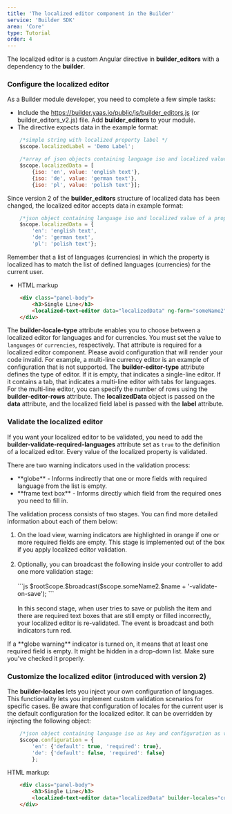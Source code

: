 ```yaml
---
title: 'The localized editor component in the Builder'
service: 'Builder SDK'
area: 'Core'
type: Tutorial
order: 4
---
```


The localized editor is a custom Angular directive in **builder_editors** with a dependency to the **builder**.

### Configure the localized editor

As a Builder module developer, you need to complete a few simple tasks:

* Include the https://builder.yaas.io/public/js/builder_editors.js (or builder_editors_v2.js) file. Add **builder_editors** to your module.
* The directive expects data in the example format:
```js
    /*simple string with localized property label */
    $scope.localizedLabel = 'Demo Label';

    /*array of json objects containing language iso and localized value of property*/
    $scope.localizedData = [
        {iso: 'en', value: 'english text'},
        {iso: 'de', value: 'german text'},
        {iso: 'pl', value: 'polish text'}];
```
Since version 2 of the **builder_editors** structure of localized data has been changed, the localized editor accepts data in example format:
```js
    /*json object containing language iso and localized value of a property*/
    $scope.localizedData = {
        'en': 'english text',
        'de': 'german text',
        'pl': 'polish text'};
```
Remember that a list of languages (currencies) in which the property is localized has to match the list of defined languages (currencies) for the current user.
* HTML markup
```html
    <div class="panel-body">
        <h3>Single Line</h3>
        <localized-text-editor data="localizedData" ng-form="someName2" builder-locale-type="currencies"></localized-text-editor>
    </div>
```
The <b>builder-locale-type</b> attribute enables you to choose between a localized editor for languages and for currencies. You must set the value to `languages` or `currencies`, respectively. That attribute is required for a localized editor component. Please avoid configuration that will render your code invalid. For example, a multi-line currency editor is an example of configuration that is not supported.
The <b>builder-editor-type</b> attribute defines the type of editor. If it is empty, that indicates a single-line editor. If it contains a tab, that indicates a multi-line editor with tabs for languages. For the multi-line editor, you can specify the number of rows using the <b>builder-editor-rows</b> attribute. The <b>localizedData</b> object is passed on the <b>data</b> attribute, and the localized field label is passed with the <b>label</b> attribute.

### Validate the localized editor

If you want your localized editor to be validated, you need to add the <b>builder-validate-required-languages</b> attribute set as `true` to the definition of a localized editor. Every value of the localized property is validated.

There are two warning indicators used in the validation process:

<ul>
<li> **globe** - Informs indirectly that one or more fields with required language from the list is empty.</li>
<li> **frame text box** - Informs directly which field from the required ones you need to fill in.</li>
</ul>
The validation process consists of two stages. You can find more detailed information about each of them below:

<ol>
<li> On the load view, warning indicators are highlighted in orange if one or more required fields are empty. This stage is implemented out of the box if you apply localized editor validation.</li>
<br>
<li> Optionally, you can broadcast the following inside your controller to add one more validation stage:
<br><br>
```js
    $rootScope.$broadcast($scope.someName2.$name + '-validate-on-save');
```
<br><br> In this second stage, when user tries to save or publish the item and there are required text boxes that are still empty or filled incorrectly, your localized editor is re-validated. The event is broadcast and both indicators turn red.</li>
</ol>

  <div class="note panel">
        If a **globe warning** indicator is turned on, it means that at least one required field is empty.  It might be hidden in a drop-down list. Make sure you've checked it properly.
    </div>

### Customize the localized editor (introduced with version 2)

The <b>builder-locales</b> lets you inject your own configuration of languages. This functionality lets you implement custom validation scenarios for specific cases. Be aware that configuration of locales for the current user is the default configuration for the localized editor. It can be overridden by injecting the following object:
```js
    /*json object containing language iso as key and configuration as value*/
    $scope.configuration = {
        'en': {'default': true, 'required': true},
        'de': {'default': false, 'required': false}
        };
```
HTML markup:
```html
    <div class="panel-body">
        <h3>Single Line</h3>
        <localized-text-editor data="localizedData" builder-locales="configuration" ng-form="someName2" builder-locale-type="currencies"></localized-text-editor>
    </div>
```
